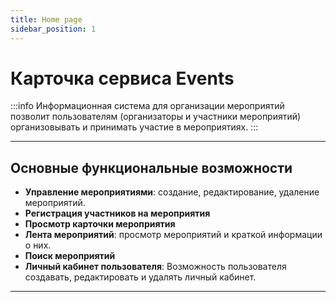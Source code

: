 ```yaml
---
title: Home page
sidebar_position: 1
---
```


# Карточка сервиса Events

:::info
Информационная система для организации мероприятий позволит пользователям (организаторы и участники мероприятий) организовывать и принимать участие в мероприятиях.
:::

---

## Основные функциональные возможности
- **Управление мероприятиями**: создание, редактирование, удаление мероприятий.
- **Регистрация участников на мероприятия**
- **Просмотр карточки мероприятия**
- **Лента мероприятий**: просмотр мероприятий и краткой информации о них.
- **Поиск мероприятий**
- **Личный кабинет пользователя**: Возможность пользователя создавать, редактировать и удалять личный кабинет.

---
